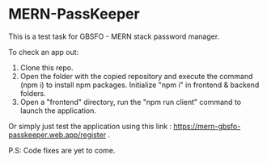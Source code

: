 # MERN-PassKeeper
This is a test task for GBSFO - MERN stack password manager.

To check an app out:
1) Clone this repo.
2) Open the folder with the copied repository and execute the command (npm i) to install npm packages. Initialize "npm i" in frontend & backend folders.
3) Open a "frontend" directory, run the "npm run client" command to launch the application.

Or simply just test the application using this link : https://mern-gbsfo-passkeeper.web.app/register .

P.S: Code fixes are yet to come.
